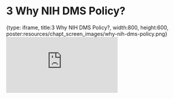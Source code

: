# 3 Why NIH DMS Policy?
 
{type: iframe, title:3 Why NIH DMS Policy?, width:800, height:600, poster:resources/chapt_screen_images/why-nih-dms-policy.png}
![](http://hutchdatascience.org/Data_Management_and_Sharing/no_toc/why-nih-dms-policy.html)
 

 
